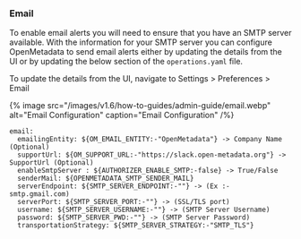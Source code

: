 ### Email
To enable email alerts you will need to ensure that you have an SMTP server available. With the information for your SMTP server you can configure OpenMetadata to send email alerts either by updating the details from the UI or by updating the below section of the `operations.yaml` file. 

To update the details from the UI, navigate to Settings > Preferences > Email

{% image
src="/images/v1.6/how-to-guides/admin-guide/email.webp"
alt="Email Configuration"
caption="Email Configuration"
/%}

```
email:
  emailingEntity: ${OM_EMAIL_ENTITY:-"OpenMetadata"} -> Company Name (Optional)
  supportUrl: ${OM_SUPPORT_URL:-"https://slack.open-metadata.org"} -> SupportUrl (Optional)
  enableSmtpServer : ${AUTHORIZER_ENABLE_SMTP:-false} -> True/False
  senderMail: ${OPENMETADATA_SMTP_SENDER_MAIL}
  serverEndpoint: ${SMTP_SERVER_ENDPOINT:-""} -> (Ex :- smtp.gmail.com)
  serverPort: ${SMTP_SERVER_PORT:-""} -> (SSL/TLS port)
  username: ${SMTP_SERVER_USERNAME:-""} -> (SMTP Server Username)
  password: ${SMTP_SERVER_PWD:-""} -> (SMTP Server Password)
  transportationStrategy: ${SMTP_SERVER_STRATEGY:-"SMTP_TLS"}
```

